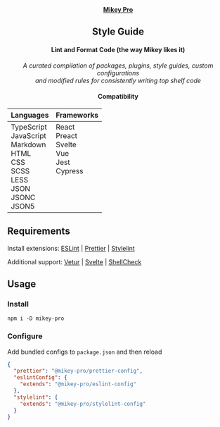 <div width="100%" align="center">
  <a href="https://github.com/chiefmikey/mikey-pro">
    <b>Mikey Pro</b>
  </a>
  <h2>Style Guide</h2>
  <h4>Lint and Format Code (the way Mikey likes it)</h4>

_A curated compilation of packages, plugins, style guides, custom configurations
<br> and modified rules for consistently writing top shelf code_

#### Compatibility

<table>
  <thead>
    <tr>
      <th align="left">Languages</th>
      <th align="left">Frameworks</th>
    </tr>
  </thead>
  <tbody>
    <tr>
      <td valign="top">
        TypeScript
        <br>
        JavaScript
        <br>
        Markdown
        <br>
        HTML
        <br>
        CSS
        <br>
        SCSS
        <br>
        LESS
        <br>
        JSON
        <br>
        JSONC
        <br>
        JSON5
      </td>
      <td valign="top">
        React
        <br>
        Preact
        <br>
        Svelte
        <br>
        Vue
        <br>
        Jest
        <br>
        Cypress
      </td>
    </tr>
  </tbody>
</table>
</div>

## Requirements

Install extensions:
<a href="https://marketplace.visualstudio.com/items?itemName=dbaeumer.vscode-eslint">ESLint</a>
|
<a href="https://marketplace.visualstudio.com/items?itemName=esbenp.prettier-vscode">Prettier</a>
|
<a href="https://marketplace.visualstudio.com/items?itemName=stylelint.vscode-stylelint">Stylelint</a>

Additional support:
<a href="https://marketplace.visualstudio.com/items?itemName=octref.vetur">Vetur</a>
|
<a href="https://marketplace.visualstudio.com/items?itemName=svelte.svelte-vscode">Svelte</a>
|
<a href="https://marketplace.visualstudio.com/items?itemName=timonwong.shellcheck">ShellCheck</a>

## Usage

### Install

```shell
npm i -D mikey-pro
```

### Configure

Add bundled configs to `package.json` and then reload

```json
{
  "prettier": "@mikey-pro/prettier-config",
  "eslintConfig": {
    "extends": "@mikey-pro/eslint-config"
  },
  "stylelint": {
    "extends": "@mikey-pro/stylelint-config"
  }
}
```
